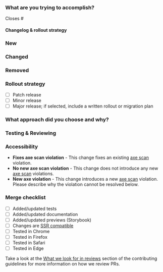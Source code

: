 ### What are you trying to accomplish?
<!-- Provide the GitHub issue that this issue closes. Start typing the number or name of the issue after the # below. -->
      
Closes #

<!-- Provide an overview of the changes, including before/after screenshots, videos, or graphs when helpful -->

#### Changelog & rollout strategy
<!-- Under the headings below, list out relevant API changes that this Pull Request introduces -->
### New

### Changed

### Removed

### Rollout strategy
<!-- How do you recommend this change to be rolled out? Refer to [contributor docs on Versioning](https://github.com/primer/react/blob/main/contributor-docs/versioning.md) for details. -->
- [ ] Patch release
- [ ] Minor release
- [ ] Major release; if selected, include a written rollout or migration plan

### What approach did you choose and why?
<!-- This section is a place for you to describe your thought process in making these changes.
     List any tradeoffs you made to take on or pay down tech debt.
     Identify any work you did to mitigate risk.
     Describe any alternative approaches you considered and why you discarded them. -->

### Testing & Reviewing
<!-- Describe any specific details to help reviewers test or review this Pull Request -->


### Accessibility
<!--
  You may remove this section and the "Accessibility" heading above _only_ if the changes in this pull request do not impact UI. Delete all those that don't apply.
  If there are any accessibility-related updates, please describe them here.
-->
* **Fixes axe scan violation** - This change fixes an existing [axe scan](https://thehub.github.com/epd/engineering/dev-practicals/frontend/accessibility/readiness-routine/development/#axe-scans) violation.
* **No new axe scan violation** - This change does not introduce any new [axe scan](https://thehub.github.com/epd/engineering/dev-practicals/frontend/accessibility/readiness-routine/development/#axe-scans) violations.
* **New axe violation** - This change introduces a new [axe scan](https://thehub.github.com/epd/engineering/dev-practicals/frontend/accessibility/readiness-routine/development/#axe-scans) violation. Please describe why the violation cannot be resolved below.

### Merge checklist

- [ ] Added/updated tests
- [ ] Added/updated documentation
- [ ] Added/updated previews (Storybook)
- [ ] Changes are [SSR compatible](https://github.com/primer/react/blob/main/contributor-docs/CONTRIBUTING.md#ssr-compatibility)
- [ ] Tested in Chrome
- [ ] Tested in Firefox
- [ ] Tested in Safari
- [ ] Tested in Edge

Take a look at the [What we look for in reviews](https://github.com/primer/react/blob/main/contributor-docs/CONTRIBUTING.md#what-we-look-for-in-reviews) section of the contributing guidelines for more information on how we review PRs.
